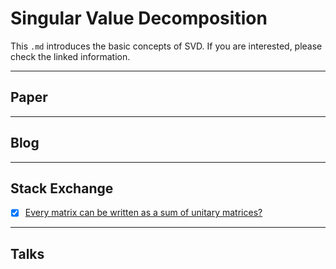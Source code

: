 # Singular Value Decomposition
This `.md` introduces the basic concepts of SVD. If you are interested, please check the linked information.


---
## Paper



---
## Blog



---
## Stack Exchange
- [x] [Every matrix can be written as a sum of unitary matrices?](https://math.stackexchange.com/questions/1710247/every-matrix-can-be-written-as-a-sum-of-unitary-matrices/1710390)

---
## Talks

